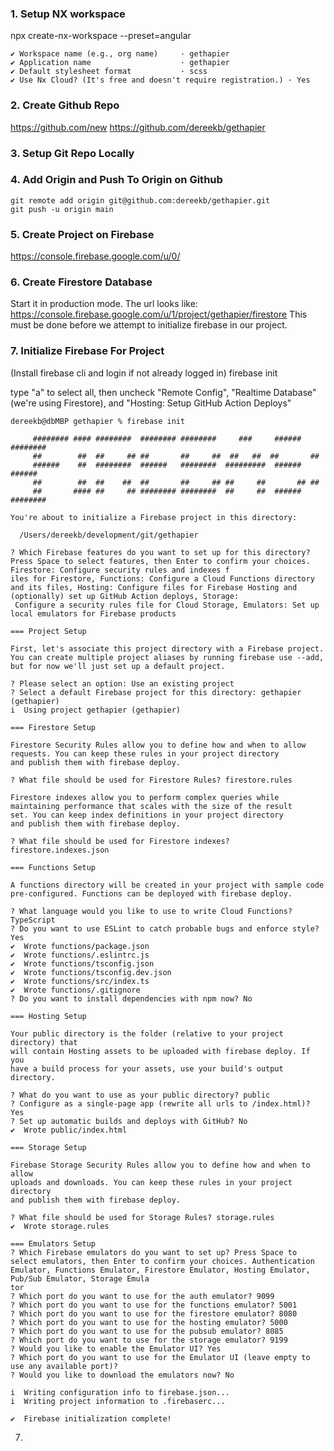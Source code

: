 ### 1. Setup NX workspace
npx create-nx-workspace --preset=angular

```
✔ Workspace name (e.g., org name)     · gethapier
✔ Application name                    · gethapier
✔ Default stylesheet format           · scss
✔ Use Nx Cloud? (It's free and doesn't require registration.) · Yes
```

### 2. Create Github Repo
https://github.com/new
https://github.com/dereekb/gethapier

### 3. Setup Git Repo Locally

### 4. Add Origin and Push To Origin on Github

```
git remote add origin git@github.com:dereekb/gethapier.git
git push -u origin main
```

### 5. Create Project on Firebase
https://console.firebase.google.com/u/0/

### 6. Create Firestore Database
Start it in production mode. The url looks like: https://console.firebase.google.com/u/1/project/gethapier/firestore
This must be done before we attempt to initialize firebase in our project.

### 7. Initialize Firebase For Project
(Install firebase cli and login if not already logged in)
firebase init

type "a" to select all, then uncheck "Remote Config", "Realtime Database" (we're using Firestore), and "Hosting: Setup GitHub Action Deploys"

```
dereekb@dbMBP gethapier % firebase init

     ######## #### ########  ######## ########     ###     ######  ########
     ##        ##  ##     ## ##       ##     ##  ##   ##  ##       ##
     ######    ##  ########  ######   ########  #########  ######  ######
     ##        ##  ##    ##  ##       ##     ## ##     ##       ## ##
     ##       #### ##     ## ######## ########  ##     ##  ######  ########

You're about to initialize a Firebase project in this directory:

  /Users/dereekb/development/git/gethapier

? Which Firebase features do you want to set up for this directory? Press Space to select features, then Enter to confirm your choices. Firestore: Configure security rules and indexes f
iles for Firestore, Functions: Configure a Cloud Functions directory and its files, Hosting: Configure files for Firebase Hosting and (optionally) set up GitHub Action deploys, Storage:
 Configure a security rules file for Cloud Storage, Emulators: Set up local emulators for Firebase products

=== Project Setup

First, let's associate this project directory with a Firebase project.
You can create multiple project aliases by running firebase use --add, 
but for now we'll just set up a default project.

? Please select an option: Use an existing project
? Select a default Firebase project for this directory: gethapier (gethapier)
i  Using project gethapier (gethapier)

=== Firestore Setup

Firestore Security Rules allow you to define how and when to allow
requests. You can keep these rules in your project directory
and publish them with firebase deploy.

? What file should be used for Firestore Rules? firestore.rules

Firestore indexes allow you to perform complex queries while
maintaining performance that scales with the size of the result
set. You can keep index definitions in your project directory
and publish them with firebase deploy.

? What file should be used for Firestore indexes? firestore.indexes.json

=== Functions Setup

A functions directory will be created in your project with sample code
pre-configured. Functions can be deployed with firebase deploy.

? What language would you like to use to write Cloud Functions? TypeScript
? Do you want to use ESLint to catch probable bugs and enforce style? Yes
✔  Wrote functions/package.json
✔  Wrote functions/.eslintrc.js
✔  Wrote functions/tsconfig.json
✔  Wrote functions/tsconfig.dev.json
✔  Wrote functions/src/index.ts
✔  Wrote functions/.gitignore
? Do you want to install dependencies with npm now? No

=== Hosting Setup

Your public directory is the folder (relative to your project directory) that
will contain Hosting assets to be uploaded with firebase deploy. If you
have a build process for your assets, use your build's output directory.

? What do you want to use as your public directory? public
? Configure as a single-page app (rewrite all urls to /index.html)? Yes
? Set up automatic builds and deploys with GitHub? No
✔  Wrote public/index.html

=== Storage Setup

Firebase Storage Security Rules allow you to define how and when to allow
uploads and downloads. You can keep these rules in your project directory
and publish them with firebase deploy.

? What file should be used for Storage Rules? storage.rules
✔  Wrote storage.rules

=== Emulators Setup
? Which Firebase emulators do you want to set up? Press Space to select emulators, then Enter to confirm your choices. Authentication Emulator, Functions Emulator, Firestore Emulator, Hosting Emulator, Pub/Sub Emulator, Storage Emula
tor
? Which port do you want to use for the auth emulator? 9099
? Which port do you want to use for the functions emulator? 5001
? Which port do you want to use for the firestore emulator? 8080
? Which port do you want to use for the hosting emulator? 5000
? Which port do you want to use for the pubsub emulator? 8085
? Which port do you want to use for the storage emulator? 9199
? Would you like to enable the Emulator UI? Yes
? Which port do you want to use for the Emulator UI (leave empty to use any available port)? 
? Would you like to download the emulators now? No

i  Writing configuration info to firebase.json...
i  Writing project information to .firebaserc...

✔  Firebase initialization complete!
```

7. 